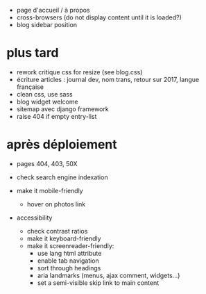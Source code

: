 * page d'accueil / à propos
* cross-browsers (do not display content until it is loaded?)
* blog sidebar position

# plus tard
* rework critique css for resize (see blog.css)
* écriture articles : journal dev, nom trans, retour sur 2017, langue française
* clean css, use sass
* blog widget welcome
* sitemap avec django framework
* raise 404 if empty entry-list

# après déploiement
* pages 404, 403, 50X
* check search engine indexation
* make it mobile-friendly
  * hover on photos link

* accessibility
  * check contrast ratios
  * make it keyboard-friendly
  * make it screenreader-friendly:
    * use lang html attribute
    * enable tab navigation
    * sort through headings
    * aria landmarks (menus, ajax comment, widgets...)
    * set a semi-visible skip link to main content
